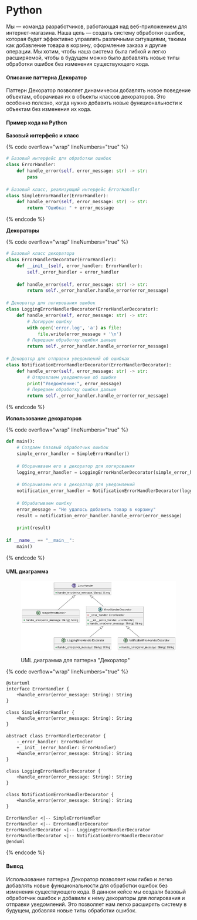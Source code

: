 # Python

Мы — команда разработчиков, работающая над веб-приложением для интернет-магазина. Наша цель — создать систему обработки ошибок, которая будет эффективно управлять различными ситуациями, такими как добавление товара в корзину, оформление заказа и другие операции. Мы хотим, чтобы наша система была гибкой и легко расширяемой, чтобы в будущем можно было добавлять новые типы обработки ошибок без изменения существующего кода.

#### Описание паттерна Декоратор

Паттерн Декоратор позволяет динамически добавлять новое поведение объектам, оборачивая их в объекты классов декораторов. Это особенно полезно, когда нужно добавить новые функциональности к объектам без изменения их кода.

#### Пример кода на Python

**Базовый интерфейс и класс**

{% code overflow="wrap" lineNumbers="true" %}
```python
# Базовый интерфейс для обработки ошибок
class ErrorHandler:
    def handle_error(self, error_message: str) -> str:
        pass

# Базовый класс, реализующий интерфейс ErrorHandler
class SimpleErrorHandler(ErrorHandler):
    def handle_error(self, error_message: str) -> str:
        return "Ошибка: " + error_message
```
{% endcode %}

**Декораторы**

{% code overflow="wrap" lineNumbers="true" %}
```python
# Базовый класс декоратора
class ErrorHandlerDecorator(ErrorHandler):
    def __init__(self, error_handler: ErrorHandler):
        self._error_handler = error_handler

    def handle_error(self, error_message: str) -> str:
        return self._error_handler.handle_error(error_message)

# Декоратор для логирования ошибок
class LoggingErrorHandlerDecorator(ErrorHandlerDecorator):
    def handle_error(self, error_message: str) -> str:
        # Логируем ошибку
        with open('error.log', 'a') as file:
            file.write(error_message + '\n')
        # Передаем обработку ошибки дальше
        return self._error_handler.handle_error(error_message)

# Декоратор для отправки уведомлений об ошибках
class NotificationErrorHandlerDecorator(ErrorHandlerDecorator):
    def handle_error(self, error_message: str) -> str:
        # Отправляем уведомление об ошибке
        print("Уведомление:", error_message)
        # Передаем обработку ошибки дальше
        return self._error_handler.handle_error(error_message)
```
{% endcode %}

**Использование декораторов**

{% code overflow="wrap" lineNumbers="true" %}
```python
def main():
    # Создаем базовый обработчик ошибок
    simple_error_handler = SimpleErrorHandler()

    # Оборачиваем его в декоратор для логирования
    logging_error_handler = LoggingErrorHandlerDecorator(simple_error_handler)

    # Оборачиваем его в декоратор для уведомлений
    notification_error_handler = NotificationErrorHandlerDecorator(logging_error_handler)

    # Обрабатываем ошибку
    error_message = "Не удалось добавить товар в корзину"
    result = notification_error_handler.handle_error(error_message)

    print(result)

if __name__ == "__main__":
    main()
```
{% endcode %}

#### UML диаграмма

<figure><img src="../../../../../.gitbook/assets/image (1).png" alt=""><figcaption><p>UML диаграмма для паттерна "Декоратор"</p></figcaption></figure>

{% code overflow="wrap" lineNumbers="true" %}
```plantuml
@startuml
interface ErrorHandler {
    +handle_error(error_message: String): String
}

class SimpleErrorHandler {
    +handle_error(error_message: String): String
}

abstract class ErrorHandlerDecorator {
    -_error_handler: ErrorHandler
    +__init__(error_handler: ErrorHandler)
    +handle_error(error_message: String): String
}

class LoggingErrorHandlerDecorator {
    +handle_error(error_message: String): String
}

class NotificationErrorHandlerDecorator {
    +handle_error(error_message: String): String
}

ErrorHandler <|-- SimpleErrorHandler
ErrorHandler <|-- ErrorHandlerDecorator
ErrorHandlerDecorator <|-- LoggingErrorHandlerDecorator
ErrorHandlerDecorator <|-- NotificationErrorHandlerDecorator
@enduml
```
{% endcode %}

#### Вывод

Использование паттерна Декоратор позволяет нам гибко и легко добавлять новые функциональности для обработки ошибок без изменения существующего кода. В данном кейсе мы создали базовый обработчик ошибок и добавили к нему декораторы для логирования и отправки уведомлений. Это позволяет нам легко расширять систему в будущем, добавляя новые типы обработки ошибок.
